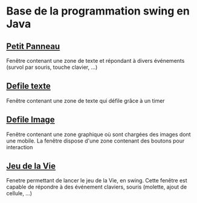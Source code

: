 # Base de la programmation swing en Java

## [Petit Panneau](https://github.com/EmmanuelADAM/coursJavaAvance/tree/master/swing/petitPanneau2)
Fenêtre contenant une zone de texte et répondant à divers événements (survol par souris, touche clavier, ...)

## [Defile texte](https://github.com/EmmanuelADAM/coursJavaAvance/tree/master/swing/defileTexte)
Fenêtre contenant une zone de texte qui défile grâce à un timer

## [Defile Image](https://github.com/EmmanuelADAM/coursJavaAvance/tree/master/swing/defileImage)
Fenêtre contenant une zone graphique où sont chargées des images dont une mobile. 
La fenêtre dispose d'une zone contenant des boutons pour interaction 

## [Jeu de la Vie](https://github.com/EmmanuelADAM/coursJavaAvance/tree/master/swing/jeuDeLaVie)
Fenetre permettant de lancer le jeu de la Vie, en swing.
Cette fenêtre est capable de répondre à des événement claviers, souris (molette, ajout de cellule, ...)
